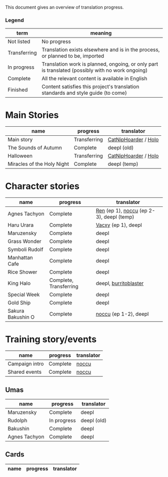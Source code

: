 This document gives an overview of translation progress.  

### Legend
term | meaning
--- | ---
Not listed | No progress
Transferring | Translation exists elsewhere and is in the process, or planned to be, imported
In progress | Translation work is planned, ongoing, or only part is translated (possibly with no work ongoing)
Complete | All the relevant content is available in English
Finished | Content satisfies this project's translation standards and style guide (to come)

# Main Stories
name | progress | translator
--- | --- | ---
Main story | Transferring | [CatNipHoarder][] / [Holo][]
The Sounds of Autumn | Complete | deepl (old)
Halloween | Transferring | [CatNipHoarder][] / [Holo][]
Miracles of the Holy Night | Complete | deepl (temp)

# Character stories
name | progress | translator
--- | --- | ---
Agnes Tachyon | Complete | [Ren][] (ep 1), [noccu][] (ep 2-3), deepl (temp)
Haru Urara | Complete | [Vacxy][] (ep 1), deepl
Maruzensky | Complete | deepl
Grass Wonder | Complete | deepl
Symboli Rudolf | Complete | deepl
Manhattan Cafe | Complete | deepl
Rice Shower  | Complete | deepl
King Halo | Complete, Transferring | deepl, [burritoblaster][]
Special Week | Complete | deepl
Gold Ship | Complete | deepl
Sakura Bakushin O | Complete | [noccu][] (ep 1-2), deepl


# Training story/events
name | progress | translator
--- | --- | ---
Campaign intro | Complete | [noccu][]
Shared events | Complete | [noccu][]

## Umas
name | progress | translator
--- | --- | ---
Maruzensky | Complete | deepl
Rudolph | In progress | deepl (old)
Bakushin | Complete | deepl
Agnes Tachyon | Complete | deepl

## Cards
name | progress | translator
--- | --- | ---


[noccu]: https://github.com/noccu
[Ren]: https://watatomo.github.io/tl/
[Holo]: https://www.youtube.com/channel/UC1sbBH3dYW5K-WVKjFF2uEA
[CatNipHoarder]: https://twitter.com/CatNipHoarder
[Vacxy]: https://ko-fi.com/mobagetranslations
[burritoblaster]: https://twitter.com/burritoblaster
